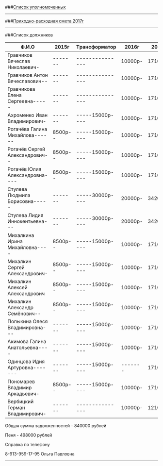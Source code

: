 ###[Список уполномоченных](../doc/NEW2.txt)

---

###[Приходно-расходная смета 2017г](../doc/NEW3.txt)

---

###Список должников

|Ф.И.О|2015г|Tрансформатор|2016г|2017г|ПЕНЯ|
--------|------|----------|-----|-----|----
|Гравчиков Вячеслав Николаевич-|-------|---------------|10000p-|17100p-|10000p|
|Гравчиков Антон Вячеславович--|-------|---------------|10000p-|17100p-|10000p|
|Гравчикова Елена Сергеевна-----|-------|---------------|10000p-|17100p-|10000p|
|Ахроменко Иван Владимирович-|-------|-----15000p----|10000p-|17100p-|25000p|
|Рогачёва Галина Михайлова------|8500p--|-----15000p----|10000p-|17100p-|33500p|
|Рогачёв Сергей Александрович--|8500p--|-----15000p----|10000p-|17100p-|33500p|
|Рогачёв Юлия Александровна----|8500p--|-----15000p----|10000p-|17100p-|33500p|
|Стулева Людмила Борисовна-----|-------|-----30000p----|20000p-|34200p-|50000p|
|Стулева Лидия Иннокентьевна---|-------|-----30000p----|20000p-|34200p-|50000p|
|Михалкина Ирина Михайловна----|8500p--|-----15000p----|10000p-|17100p-|33500p|
|Михалкин Сергей Александрович-|8500p--|-----15000p----|10000p-|17100p-|33500p|
|Михалкин Алексей Александрович|8500p--|-----15000p----|10000p-|17100p-|33500p|
|Михалкин Александр Семёнович--|8500p--|-----15000p----|10000p-|17100p-|33500p|
|Попыкина Олеся Владимировна---|-------|-----15000p----|10000p-|17100p-|25000p|
|Акимова Галина Анатольевна----|-------|-----15000p----|10000p-|17100p-|25000p|
|Одинцова Идия Артуровна-------|-------|-----15000p----|-------|17100p-|15000p|
|Пономарев Владимир Аркадьевич-|8500p--|-----15000p----|10000p-|17100p-|33500p|
|Вербицкий Герман Владимирович-|-------|---------------|10000p-|12100p-|10000p|

Общая сумма задолженностей - 840000 рублей

Пеня - 498000 рублей

Справка по телефону

8-913-959-17-95 Ольга Павловна

---
